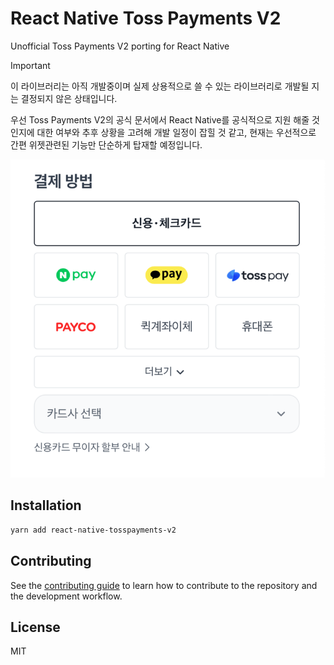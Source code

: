# React Native Toss Payments V2

Unofficial Toss Payments V2 porting for React Native

> [!IMPORTANT]
> 이 라이브러리는 아직 개발중이며 실제 상용적으로 쓸 수 있는 라이브러리로 개발될 지는 결정되지 않은 상태입니다.
>
> 우선 Toss Payments V2의 공식 문서에서 React Native를 공식적으로 지원 해줄 것인지에 대한 여부와 추후 상황을 고려해 개발 일정이 잡힐 것 같고, 현재는 우선적으로 간편 위젯관련된 기능만 단순하게 탑재할 예정입니다.

![](https://raw.githubusercontent.com/mym0404/image-archive/master/202407081938643.png)

## Installation

```sh
yarn add react-native-tosspayments-v2
```

## Contributing

See the [contributing guide](CONTRIBUTING.md) to learn how to contribute to the repository and the development workflow.

## License

MIT

